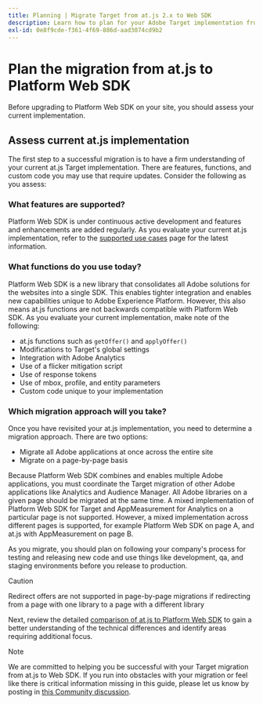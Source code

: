 ```yaml
---
title: Planning | Migrate Target from at.js 2.x to Web SDK
description: Learn how to plan for your Adobe Target implementation from at.js 2.x to Adobe Experience Platform Web SDK.
exl-id: 0e8f9cde-f361-4f69-886d-aad3074cd9b2
---
```

# Plan the migration from at.js to Platform Web SDK

Before upgrading to Platform Web SDK on your site, you should assess your current implementation.

## Assess current at.js implementation

The first step to a successful migration is to have a firm understanding of your current at.js Target implementation. There are features, functions, and custom code you may use that require updates. Consider the following as you assess:

### What features are supported?

Platform Web SDK is under continuous active development and features and enhancements are added regularly. As you evaluate your current at.js implementation, refer to the [supported use cases](https://github.com/orgs/adobe/projects/18/views/1) page for the latest information.

### What functions do you use today?

Platform Web SDK is a new library that consolidates all Adobe solutions for the websites into a single SDK. This enables tighter integration and enables new capabilities unique to Adobe Experience Platform. However, this also means at.js functions are not backwards compatible with Platform Web SDK. As you evaluate your current implementation, make note of the following:

- at.js functions such as `getOffer()` and `applyOffer()`
- Modifications to Target's global settings
- Integration with Adobe Analytics
- Use of a flicker mitigation script
- Use of response tokens
- Use of mbox, profile, and entity parameters
- Custom code unique to your implementation

### Which migration approach will you take?

Once you have revisited your at.js implementation, you need to determine a migration approach. There are two options:

- Migrate all Adobe applications at once across the entire site
- Migrate on a page-by-page basis

Because Platform Web SDK combines and enables multiple Adobe applications, you must coordinate the Target migration of other Adobe applications like Analytics and Audience Manager. All Adobe libraries on a given page should be migrated at the same time. A mixed implementation of Platform Web SDK for Target and AppMeasurement for Analytics on a particular page is not supported. However, a mixed implementation across different pages is supported, for example Platform Web SDK on page A, and at.js with AppMeasurement on page B.

As you migrate, you should plan on following your company's process for testing and releasing new code and use things like development, qa, and staging environments before you release to production.

>[!CAUTION]
>
>Redirect offers are not supported in page-by-page migrations if redirecting from a page with one library to a page with a different library


Next, review the detailed [comparison of at.js to Platform Web SDK](detailed-comparison.md) to gain a better understanding of the technical differences and identify areas requiring additional focus. 

>[!NOTE]
>
>We are committed to helping you be successful with your Target migration from at.js to Web SDK. If you run into obstacles with your migration or feel like there is critical information missing in this guide, please let us know by posting in [this Community discussion](https://experienceleaguecommunities.adobe.com/t5/adobe-experience-platform-data/tutorial-discussion-migrate-target-from-at-js-to-web-sdk/m-p/575587#M463).
